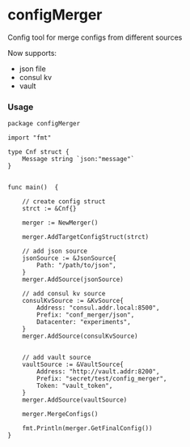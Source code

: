 # configMerger
Config tool for merge configs from different sources

Now supports:
- json file
- consul kv
- vault

### Usage

```golang
package configMerger

import "fmt"

type Cnf struct {
	Message string `json:"message"`
}


func main()  {

	// create config struct
	strct := &Cnf{}

	merger := NewMerger()

	merger.AddTargetConfigStruct(strct)

	// add json source
	jsonSource := &JsonSource{
		Path: "/path/to/json",
	}
	merger.AddSource(jsonSource)

	// add consul kv source
	consulKvSource := &KvSource{
		Address: "consul.addr.local:8500",
		Prefix: "conf_merger/json",
		Datacenter: "experiments",
	}
	merger.AddSource(consulKvSource)


	// add vault source
	vaultSource := &VaultSource{
		Address: "http://vault.addr:8200",
		Prefix: "secret/test/config_merger",
		Token: "vault_token",
	}
	merger.AddSource(vaultSource)

	merger.MergeConfigs()

	fmt.Println(merger.GetFinalConfig())
}

```
